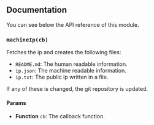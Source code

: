## Documentation

You can see below the API reference of this module.

### `machineIp(cb)`
Fetches the ip and creates the following files:

   - `README.md`: The human readable information.
   - `ip.json`: The machine readable information.
   - `ip.txt`: The public ip written in a file.

If any of these is changed, the git repository is updated.

#### Params

- **Function** `cb`: The callback function.

